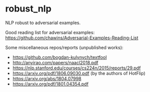 # robust_nlp
NLP robust to adversarial examples.

Good reading list for adversarial examples: https://github.com/chawins/Adversarial-Examples-Reading-List

Some miscellaneous repos/reports (unpublished works):
- https://github.com/bogdan-kulynych/textfool
- http://anyirao.com/papers/naacl2018.pdf
- https://nlp.stanford.edu/courses/cs224n/2015/reports/29.pdf
- https://arxiv.org/pdf/1806.09030.pdf (by the authors of HotFlip)
- https://arxiv.org/abs/1804.07998
- https://arxiv.org/pdf/1801.04354.pdf
